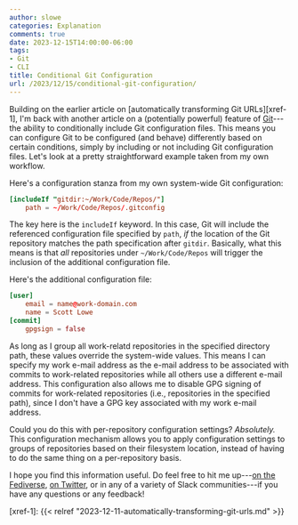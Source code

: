 ```yaml
---
author: slowe
categories: Explanation
comments: true
date: 2023-12-15T14:00:00-06:00
tags:
- Git
- CLI
title: Conditional Git Configuration
url: /2023/12/15/conditional-git-configuration/
---
```


Building on the earlier article on [automatically transforming Git URLs][xref-1], I'm back with another article on a (potentially powerful) feature of [Git][link-1]---the ability to conditionally include Git configuration files. This means you can configure Git to be configured (and behave) differently based on certain conditions, simply by including or not including Git configuration files. Let's look at a pretty straightforward example taken from my own workflow.<!--more-->

Here's a configuration stanza from my own system-wide Git configuration:

```toml
[includeIf "gitdir:~/Work/Code/Repos/"]
    path = ~/Work/Code/Repos/.gitconfig
```

The key here is the `includeIf` keyword. In this case, Git will include the referenced configuration file specified by `path`, _if_ the location of the Git repository matches the path specification after `gitdir`. Basically, what this means is that _all_ repositories under `~/Work/Code/Repos` will trigger the inclusion of the additional configuration file.

Here's the additional configuration file:

```toml
[user]
    email = name@work-domain.com
    name = Scott Lowe
[commit]
    gpgsign = false
```

As long as I group all work-relatd repositories in the specified directory path, these values override the system-wide values. This means I can specify my work e-mail address as the e-mail address to be associated with commits to work-related repositories while all others use a different e-mail address. This configuration also allows me to disable GPG signing of commits for work-related repositories (i.e., repositories in the specified path), since I don't have a GPG key associated with my work e-mail address.

Could you do this with per-repository configuration settings? _Absolutely._ This configuration mechanism allows you to apply configuration settings to groups of repositories based on their filesystem location, instead of having to do the same thing on a per-repository basis.

I hope you find this information useful. Do feel free to hit me up---[on the Fediverse][link-2], [on Twitter][link-3], or in any of a variety of Slack communities---if you have any questions or any feedback!

[link-1]: https://www.git-scm.com
[link-2]: https://fosstodon.org/@scottslowe
[link-3]: https://twitter.com/scott_lowe
[xref-1]: {{< relref "2023-12-11-automatically-transforming-git-urls.md" >}}
